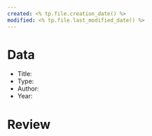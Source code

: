 ```yaml
---
created: <% tp.file.creation_date() %>
modified: <% tp.file.last_modified_date() %>
---
```


# Data

* Title: 
* Type: 
* Author:
* Year: 

# Review


